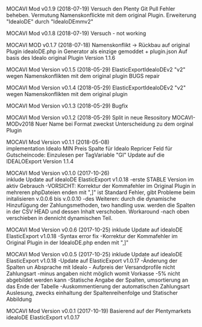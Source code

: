 MOCAVI Mod v0.1.9 (2018-07-19)
Versuch den Plenty Git Pull Fehler beheben. Vermutung Namenskonflickte mit dem original Plugin.
Erweiterung "IdealoDE" durch "IdealoDEmmv2"

MOCAVI Mod v0.1.8 (2018-07-19) Versuch - not working

MOCAVI MOD v0.1.7 (2018-07-18)
Namenskonflikt -> Rückbau auf original Plugin idealoDE.php in Generator als einzige gemoddet + plugin.json
Auf basis des Idealo original Plugin Version 1.1.6

MOCAVI Mod Version v0.1.5 (2018-05-29)
ElasticExportIdealoDEv2 "v2" wegen Namenskonflikten mit dem original plugin BUGS repair

MOCAVI Mod Version v0.1.4 (2018-05-29)
ElasticExportIdealoDEv2 "v2" wegen Namenskonflikten mit dem original plugin

MOCAVI Mod Version v0.1.3 (2018-05-29)
Bugfix

MOCAVI Mod Version v0.1.2 (2018-05-29)
Split in neue Resository MOCAVI-MODv2018
Nuer Name bei Format zweckst Unterscheidung zu dem orginal Plugin

MOCAVI Mod Version v0.1.1 (2018-05-08)  
implementation Idealo MIN Preis Spalte für Idealo Repricer
Feld für Gutscheincode: Einzulesen per TagVariable "GI"
Update auf die IDEALOExport Version 1.1.4

MOCAVI Mod Version v0.1.0 (2017-10-26)  
inklude Update auf idealoDE ElasticExport v1.0.18
-erste STABLE Version im aktiv Gebrauch
-VORSICHT: Korrektur der Kommafehler im Original Plugin in mehreren phpDateien enden mit ",]" ist Standard Fehler, gibt Probleme beim initalisieren v.0.0.6 bis v.0.0.10
-des Weiteren: durch die dynamische Hinzufügung der Zahlungsmethoden, two handling usw. werden die Spalten in der CSV HEAD und dessen Inhalt verschoben. Workaround -nach oben verschieben in dennicht dynamischen Teil.

MOCAVI Mod Version v0.0.6 (2017-10-25)
inklude Update auf idealoDE ElasticExport v1.0.18
-Syntax error fix
-Korrektur der Kommafehler im Original Plugin in der IdealoDE.php enden mit ",]"

MOCAVI Mod Version v0.0.5 (2017-10-25)
inklude Update auf idealoDE ElasticExport v1.0.18
-Update auf ElasticExport v1.0.17
-Änderung der Spalten un Absprache mit Idealo - Aufpreis der Versandprofile nicht Zahlungsart
-minus angaben nicht möglich womit Vorkasse -5% nicht abgebildet werden kann
-Statische Angabe der Spalten, umsortierung an das Ende der Tabelle
-Auskommentierung der automatischen Zahlungsart Auslesung, zwecks einhaltung der Spaltenreihenfolge und Statischer Abbildung

MOCAVI Mod Version v0.0.1 (2017-10-19)
Basierend auf der Plentymarkets idealoDE ElasticExport v1.0.17
